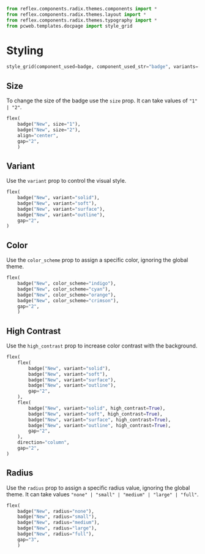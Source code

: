```python exec
from reflex.components.radix.themes.components import *
from reflex.components.radix.themes.layout import *
from reflex.components.radix.themes.typography import *
from pcweb.templates.docpage import style_grid
```

# Styling 


```python eval
style_grid(component_used=badge, component_used_str="badge", variants=["solid", "soft", "surface", "outline"], components_passed="England!",)
```


## Size

To change the size of the badge use the `size` prop. It can take values of `"1" | "2"`.

```python demo
flex(
    badge("New", size="1"),
    badge("New", size="2"),
    align="center",
    gap="2",
    )
```


## Variant

Use the `variant` prop to control the visual style.

```python demo
flex(
    badge("New", variant="solid"),
    badge("New", variant="soft"),
    badge("New", variant="surface"),
    badge("New", variant="outline"),
    gap="2",
)
```


## Color


Use the `color_scheme` prop to assign a specific color, ignoring the global theme.

```python demo
flex(
    badge("New", color_scheme="indigo"),
    badge("New", color_scheme="cyan"),
    badge("New", color_scheme="orange"),
    badge("New", color_scheme="crimson"),
    gap="2",
    )
```


## High Contrast

Use the `high_contrast` prop to increase color contrast with the background.


```python demo
flex(
    flex(
        badge("New", variant="solid"),
        badge("New", variant="soft"),
        badge("New", variant="surface"),
        badge("New", variant="outline"),
        gap="2",
    ),
    flex(
        badge("New", variant="solid", high_contrast=True),
        badge("New", variant="soft", high_contrast=True),
        badge("New", variant="surface", high_contrast=True),
        badge("New", variant="outline", high_contrast=True),
        gap="2",
    ),
    direction="column",
    gap="2",
)
```


## Radius

Use the `radius` prop to assign a specific radius value, ignoring the global theme. It can take values `"none" | "small" | "medium" | "large" | "full"`. 

```python demo
flex(
    badge("New", radius="none"),
    badge("New", radius="small"),
    badge("New", radius="medium"),
    badge("New", radius="large"),
    badge("New", radius="full"),
    gap="3",
    )
```